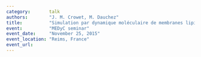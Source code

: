 ```yaml
---
category:       talk
authors:        "J. M. Crowet, M. Dauchez"
title:          "Simulation par dynamique moléculaire de membranes lipidiques complexes"
event:          "MEDyC seminar"
event_date:     "November 25, 2015"
event_location: "Reims, France"
event_url:
---
```


